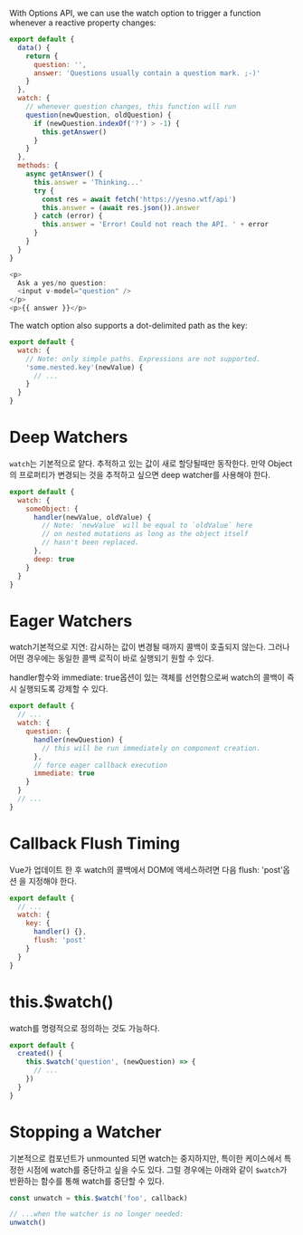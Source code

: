 With Options API, we can use the watch option to trigger a function whenever a reactive property changes:
```javascript
export default {
  data() {
    return {
      question: '',
      answer: 'Questions usually contain a question mark. ;-)'
    }
  },
  watch: {
    // whenever question changes, this function will run
    question(newQuestion, oldQuestion) {
      if (newQuestion.indexOf('?') > -1) {
        this.getAnswer()
      }
    }
  },
  methods: {
    async getAnswer() {
      this.answer = 'Thinking...'
      try {
        const res = await fetch('https://yesno.wtf/api')
        this.answer = (await res.json()).answer
      } catch (error) {
        this.answer = 'Error! Could not reach the API. ' + error
      }
    }
  }
}
```
```javascript
<p>
  Ask a yes/no question:
  <input v-model="question" />
</p>
<p>{{ answer }}</p>
```

The watch option also supports a dot-delimited path as the key:
```javascript
export default {
  watch: {
    // Note: only simple paths. Expressions are not supported.
    'some.nested.key'(newValue) {
      // ...
    }
  }
}
```

# Deep Watchers
`watch`는 기본적으로 얕다. 추적하고 있는 값이 새로 할당될때만 동작한다.
만약 Object의 프로퍼티가 변경되는 것을 추적하고 싶으면 deep watcher를 사용해야 한다.
```javascript
export default {
  watch: {
    someObject: {
      handler(newValue, oldValue) {
        // Note: `newValue` will be equal to `oldValue` here
        // on nested mutations as long as the object itself
        // hasn't been replaced.
      },
      deep: true
    }
  }
}
```

# Eager Watchers
watch기본적으로 지연: 감시하는 값이 변경될 때까지 콜백이 호출되지 않는다. 
그러나 어떤 경우에는 동일한 콜백 로직이 바로 실행되기 원할 수 있다.

handler함수와 immediate: true옵션이 있는 객체를 선언함으로써 watch의 콜백이 즉시 실행되도록 강제할 수 있다.
```javascript
export default {
  // ...
  watch: {
    question: {
      handler(newQuestion) {
        // this will be run immediately on component creation.
      },
      // force eager callback execution
      immediate: true
    }
  }
  // ...
}
```

# Callback Flush Timing
Vue가 업데이트 한 후 watch의 콜백에서 DOM에 액세스하려면 다음 flush: 'post'옵션 을 지정해야 한다.
```javascript
export default {
  // ...
  watch: {
    key: {
      handler() {},
      flush: 'post'
    }
  }
}
```

# this.$watch()
watch를 명령적으로 정의하는 것도 가능하다.
```javascript
export default {
  created() {
    this.$watch('question', (newQuestion) => {
      // ...
    })
  }
}
```

# Stopping a Watcher
기본적으로 컴포넌트가 unmounted 되면 watch는 중지하지만, 특이한 케이스에서 특정한 시점에 watch를 중단하고 싶을 수도 있다.
그럴 경우에는 아래와 같이 `$watch`가 반환하는 함수를 통해 watch를 중단할 수 있다.

```javascript
const unwatch = this.$watch('foo', callback)

// ...when the watcher is no longer needed:
unwatch()
```
